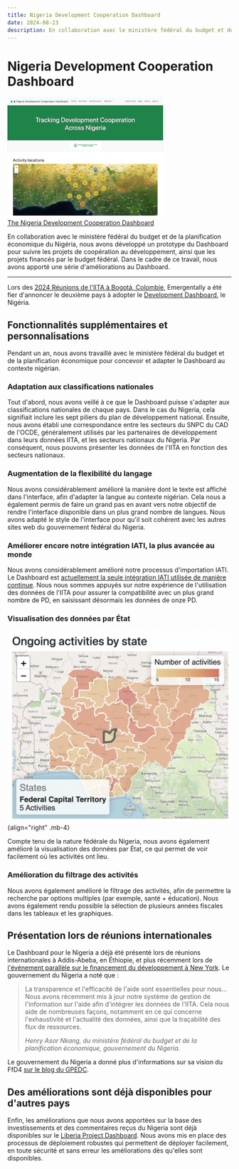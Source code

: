 ```yaml
---
title: Nigeria Development Cooperation Dashboard
date: 2024-08-23
description: En collaboration avec le ministère fédéral du budget et de la planification économique du Nigéria, nous avons développé un prototype du Dashboard pour suivre les projets de coopération au développement, ainsi que les projets financés par le budget fédéral. Dans le cadre de ce travail, nous avons apporté une série d'améliorations au Dashboard.
---
```


# Nigeria Development Cooperation Dashboard

<div class="text-center float-end mb-4 ms-3">
<a href="https://nigeria.emergentally.com">
<img
src="/nigeria-development-cooperation-dashboard.png"
width="350px" />
<br />The Nigeria Development Cooperation Dashboard
</a>
</div>

En collaboration avec le ministère fédéral du budget et de la planification économique du Nigéria, nous avons développé un prototype du Dashboard pour suivre les projets de coopération au développement, ainsi que les projets financés par le budget fédéral. Dans le cadre de ce travail, nous avons apporté une série d'améliorations au Dashboard.

---

Lors des [2024 Réunions de l'IITA à Bogotá, Colombie](https://www.iaticonnect.org/Recap-MA-CE-2024), Emergentally a été fier d'annoncer le deuxième pays à adopter le [Development Dashboard](/development-dashboard), le Nigéria.

## Fonctionnalités supplémentaires et personnalisations

Pendant un an, nous avons travaillé avec le ministère fédéral du budget et de la planification économique pour concevoir et adapter le Dashboard au contexte nigérian.

### Adaptation aux classifications nationales

Tout d'abord, nous avons veillé à ce que le Dashboard puisse s'adapter aux classifications nationales de chaque pays. Dans le cas du Nigeria, cela signifiait inclure les sept piliers du plan de développement national. Ensuite, nous avons établi une correspondance entre les secteurs du SNPC du CAD de l'OCDE, généralement utilisés par les partenaires de développement dans leurs données IITA, et les secteurs nationaux du Nigeria. Par conséquent, nous pouvons présenter les données de l'IITA en fonction des secteurs nationaux.

### Augmentation de la flexibilité du langage

Nous avons considérablement amélioré la manière dont le texte est affiché dans l'interface, afin d'adapter la langue au contexte nigérian. Cela nous a également permis de faire un grand pas en avant vers notre objectif de rendre l'interface disponible dans un plus grand nombre de langues. Nous avons adapté le style de l'interface pour qu'il soit cohérent avec les autres sites web du gouvernement fédéral du Nigeria.

### Améliorer encore notre intégration IATI, la plus avancée au monde

Nous avons considérablement amélioré notre processus d'importation IATI. Le Dashboard est [actuellement la seule intégration IATI utilisée de manière continue](https://iatistandard.org/en/news/iati-holds-two-workshops-in-kigali-with-governments-and-aims-experts-to-progress-work-on-enabling-data-use/). Nous nous sommes appuyés sur notre expérience de l'utilisation des données de l'IITA pour assurer la compatibilité avec un plus grand nombre de PD, en saisissant désormais les données de onze PD.

### Visualisation des données par État

![Nigeria Development Cooperation Dashboard : États](/nigeria-development-cooperation-dashboard-states.png){align="right" .mb-4}

Compte tenu de la nature fédérale du Nigeria, nous avons également amélioré la visualisation des données par État, ce qui permet de voir facilement où les activités ont lieu.

### Amélioration du filtrage des activités

Nous avons également amélioré le filtrage des activités, afin de permettre la recherche par options multiples (par exemple, santé + éducation). Nous avons également rendu possible la sélection de plusieurs années fiscales dans les tableaux et les graphiques.

## Présentation lors de réunions internationales

Le Dashboard pour le Nigeria a déjà	 été présenté lors de réunions internationales à Addis-Abeba, en Éthiopie, et plus récemment lors de [l'événement parallèle sur le financement du développement à New York](https://webtv.un.org/en/asset/k1z/k1ztj55mpz?kalturaStartTime=826). Le gouvernement du Nigeria a noté que :

> La transparence et l'efficacité de l'aide sont essentielles pour nous... Nous avons récemment mis à jour notre système de gestion de l'information sur l'aide afin d'intégrer les données de l'IITA. Cela nous aide de nombreuses façons, notamment en ce qui concerne l'exhaustivité et l'actualité des données, ainsi que la traçabilité des flux de ressources.
>
> *Henry Asor Nkang, du ministère fédéral du budget et de la planification économique, gouvernement du Nigeria.*

Le gouvernement du Nigeria a donné plus d'informations sur sa vision du FfD4 [sur le blog du GPEDC](https://www.effectivecooperation.org/topic/nigeria-ffd4).

## Des améliorations sont déjà disponibles pour d'autres pays

Enfin, les améliorations que nous avons apportées sur la base des investissements et des commentaires reçus du Nigeria sont déjà disponibles sur le [Liberia Project Dashboard](https://liberiaprojects.org). Nous avons mis en place des processus de déploiement robustes qui permettent de déployer facilement, en toute sécurité et sans erreur les améliorations dès qu'elles sont disponibles.
